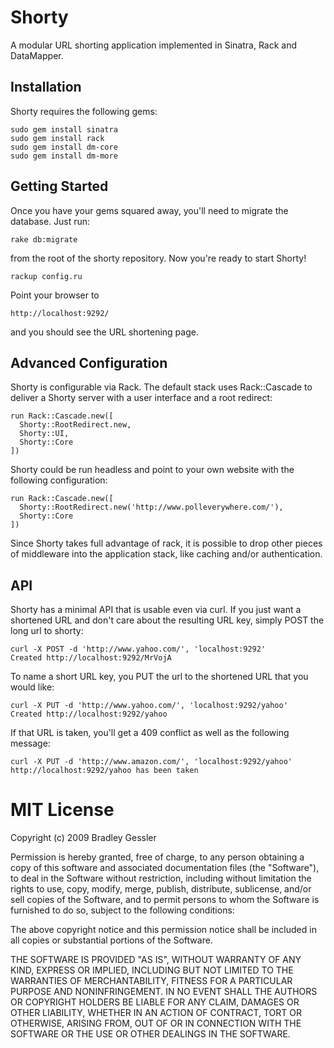 # Shorty

A modular URL shorting application implemented in Sinatra, Rack 
and DataMapper. 

## Installation

Shorty requires the following gems:

    sudo gem install sinatra
    sudo gem install rack
    sudo gem install dm-core
    sudo gem install dm-more

## Getting Started

Once you have your gems squared away, you'll need to migrate the
database. Just run:

    rake db:migrate

from the root of the shorty repository. Now you're ready to start
Shorty!

    rackup config.ru

Point your browser to

    http://localhost:9292/

and you should see the URL shortening page.

## Advanced Configuration

Shorty is configurable via Rack. The default stack uses Rack::Cascade
to deliver a Shorty server with a user interface and a root redirect:

    run Rack::Cascade.new([
      Shorty::RootRedirect.new,
      Shorty::UI,
      Shorty::Core
    ])

Shorty could be run headless and point to your own website with the
following configuration:

    run Rack::Cascade.new([
      Shorty::RootRedirect.new('http://www.polleverywhere.com/'),
      Shorty::Core
    ])

Since Shorty takes full advantage of rack, it is possible to drop
other pieces of middleware into the application stack, like caching
and/or authentication.

## API

Shorty has a minimal API that is usable even via curl. If you just 
want a shortened URL and don't care about the resulting URL key, 
simply POST the long url to shorty:

    curl -X POST -d 'http://www.yahoo.com/', 'localhost:9292'
    Created http://localhost:9292/MrVojA

To name a short URL key, you PUT the url to the shortened URL that
you would like:

    curl -X PUT -d 'http://www.yahoo.com/', 'localhost:9292/yahoo'
    Created http://localhost:9292/yahoo

If that URL is taken, you'll get a 409 conflict as well as the following
message:

    curl -X PUT -d 'http://www.amazon.com/', 'localhost:9292/yahoo'
    http://localhost:9292/yahoo has been taken

# MIT License

Copyright (c) 2009 Bradley Gessler

Permission is hereby granted, free of charge, to any person
obtaining a copy of this software and associated documentation
files (the "Software"), to deal in the Software without
restriction, including without limitation the rights to use,
copy, modify, merge, publish, distribute, sublicense, and/or sell
copies of the Software, and to permit persons to whom the
Software is furnished to do so, subject to the following
conditions:

The above copyright notice and this permission notice shall be
included in all copies or substantial portions of the Software.

THE SOFTWARE IS PROVIDED "AS IS", WITHOUT WARRANTY OF ANY KIND,
EXPRESS OR IMPLIED, INCLUDING BUT NOT LIMITED TO THE WARRANTIES
OF MERCHANTABILITY, FITNESS FOR A PARTICULAR PURPOSE AND
NONINFRINGEMENT. IN NO EVENT SHALL THE AUTHORS OR COPYRIGHT
HOLDERS BE LIABLE FOR ANY CLAIM, DAMAGES OR OTHER LIABILITY,
WHETHER IN AN ACTION OF CONTRACT, TORT OR OTHERWISE, ARISING
FROM, OUT OF OR IN CONNECTION WITH THE SOFTWARE OR THE USE OR
OTHER DEALINGS IN THE SOFTWARE.